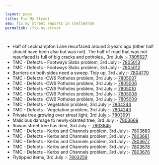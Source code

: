 ```yaml
---

layout: page
title: Fix My Street
seo: fix my street reports in Cheltenham
permalink: /fix-my-street

---
```


<!-- fix_marker starts -->

- Half of Leckhampton Lane resurfaced around 3 years ago (other half should have been also but was not). The half of road that was not resurfaced is full of big cracks and potholes., 3rd July :- [7805627](https://www.fixmystreet.com/report/7805627)
- TMC - Defects - Footways Slabs problem, 3rd July :- [7805013](https://www.fixmystreet.com/report/7805013)
- TMC - Defects - Footways Slabs problem, 3rd July :- [7805012](https://www.fixmystreet.com/report/7805012)
- Barriers on both sides need a sweep. Tidy up, 3rd July :- [7804770](https://www.fixmystreet.com/report/7804770)
- TMC - Defects -CW6 Potholes  problem, 3rd July :- [7805007](https://www.fixmystreet.com/report/7805007)
- TMC - Defects -CW6 Potholes  problem, 3rd July :- [7805006](https://www.fixmystreet.com/report/7805006)
- TMC - Defects -CW6 Potholes  problem, 3rd July :- [7805010](https://www.fixmystreet.com/report/7805010)
- TMC - Defects -CW6 Potholes  problem, 3rd July :- [7805008](https://www.fixmystreet.com/report/7805008)
- TMC - Defects -CW6 Potholes  problem, 3rd July :- [7805009](https://www.fixmystreet.com/report/7805009)
- TMC - Defects - Vegetation problem, 3rd July :- [7804244](https://www.fixmystreet.com/report/7804244)
- TMC - Defects - Vegetation problem, 3rd July :- [7804243](https://www.fixmystreet.com/report/7804243)
- Private tree growing over street light, 3rd July :- [7803991](https://www.fixmystreet.com/report/7803991)
- Malicious damage to newly-planted tree, 3rd July :- [7803669](https://www.fixmystreet.com/report/7803669)
- Rowan street tree has died, 3rd July :- [7803645](https://www.fixmystreet.com/report/7803645)
- TMC - Defects - Kerbs and Channels problem, 3rd July :- [7803680](https://www.fixmystreet.com/report/7803680)
- TMC - Defects - Kerbs and Channels problem, 3rd July :- [7803681](https://www.fixmystreet.com/report/7803681)
- TMC - Defects - Kerbs and Channels problem, 3rd July :- [7803677](https://www.fixmystreet.com/report/7803677)
- TMC - Defects - Kerbs and Channels problem, 3rd July :- [7803678](https://www.fixmystreet.com/report/7803678)
- TMC - Defects - Kerbs and Channels problem, 3rd July :- [7803676](https://www.fixmystreet.com/report/7803676)
- Flytipped items, 3rd July :- [7803259](https://www.fixmystreet.com/report/7803259)

<!-- fix_marker ends -->